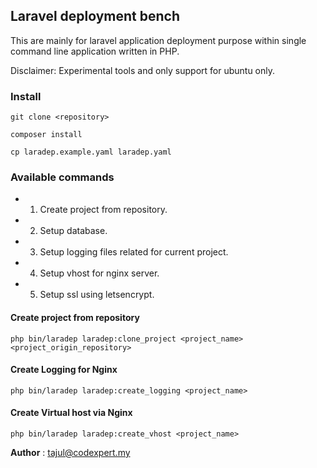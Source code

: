 ## Laravel deployment bench

This are mainly for laravel application deployment purpose within single command line application written in PHP.

Disclaimer: Experimental tools and only support for ubuntu only.


### Install
```
git clone <repository>
```

```
composer install
```

```
cp laradep.example.yaml laradep.yaml
```

### Available commands
- 1. Create project from repository.
- 2. Setup database.
- 3. Setup logging files related for current project.
- 4. Setup vhost for nginx server. 
- 5. Setup ssl using letsencrypt.


#### Create project from repository
``` 
php bin/laradep laradep:clone_project <project_name> <project_origin_repository>
```

#### Create Logging for Nginx
``` 
php bin/laradep laradep:create_logging <project_name>
```


#### Create Virtual host via Nginx
``` 
php bin/laradep laradep:create_vhost <project_name>
```


__Author__ : tajul@codexpert.my
